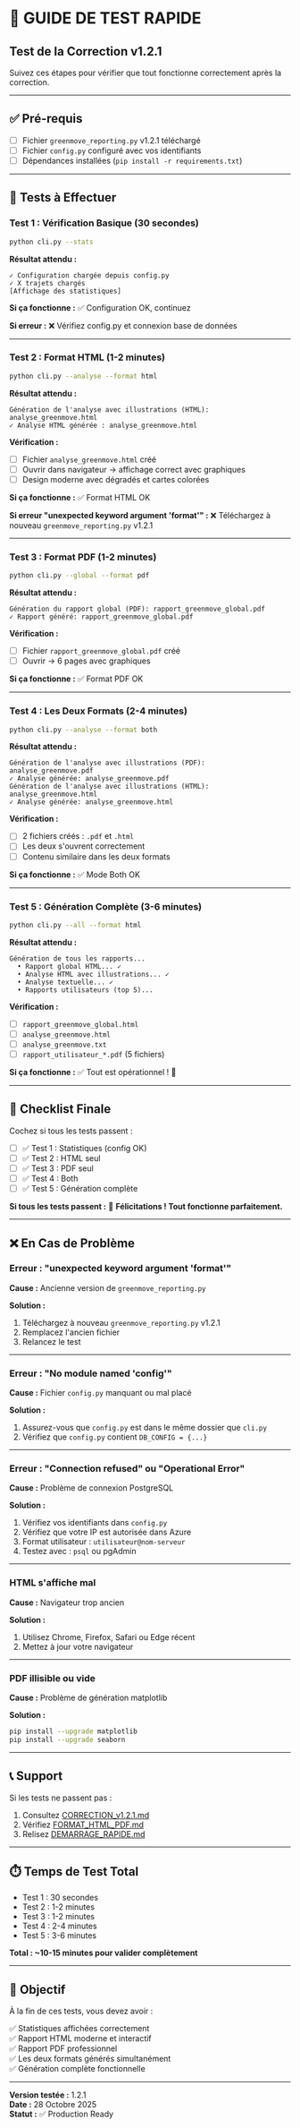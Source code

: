 # 🧪 GUIDE DE TEST RAPIDE

## Test de la Correction v1.2.1

Suivez ces étapes pour vérifier que tout fonctionne correctement après la correction.

---

## ✅ Pré-requis

- [ ] Fichier `greenmove_reporting.py` v1.2.1 téléchargé
- [ ] Fichier `config.py` configuré avec vos identifiants
- [ ] Dépendances installées (`pip install -r requirements.txt`)

---

## 🧪 Tests à Effectuer

### Test 1 : Vérification Basique (30 secondes)
```bash
python cli.py --stats
```

**Résultat attendu :**
```
✓ Configuration chargée depuis config.py
✓ X trajets chargés
[Affichage des statistiques]
```

**Si ça fonctionne :** ✅ Configuration OK, continuez

**Si erreur :** ❌ Vérifiez config.py et connexion base de données

---

### Test 2 : Format HTML (1-2 minutes)
```bash
python cli.py --analyse --format html
```

**Résultat attendu :**
```
Génération de l'analyse avec illustrations (HTML): analyse_greenmove.html
✓ Analyse HTML générée : analyse_greenmove.html
```

**Vérification :**
- [ ] Fichier `analyse_greenmove.html` créé
- [ ] Ouvrir dans navigateur → affichage correct avec graphiques
- [ ] Design moderne avec dégradés et cartes colorées

**Si ça fonctionne :** ✅ Format HTML OK

**Si erreur "unexpected keyword argument 'format'" :** ❌ Téléchargez à nouveau `greenmove_reporting.py` v1.2.1

---

### Test 3 : Format PDF (1-2 minutes)
```bash
python cli.py --global --format pdf
```

**Résultat attendu :**
```
Génération du rapport global (PDF): rapport_greenmove_global.pdf
✓ Rapport généré: rapport_greenmove_global.pdf
```

**Vérification :**
- [ ] Fichier `rapport_greenmove_global.pdf` créé
- [ ] Ouvrir → 6 pages avec graphiques

**Si ça fonctionne :** ✅ Format PDF OK

---

### Test 4 : Les Deux Formats (2-4 minutes)
```bash
python cli.py --analyse --format both
```

**Résultat attendu :**
```
Génération de l'analyse avec illustrations (PDF): analyse_greenmove.pdf
✓ Analyse générée: analyse_greenmove.pdf
Génération de l'analyse avec illustrations (HTML): analyse_greenmove.html
✓ Analyse générée: analyse_greenmove.html
```

**Vérification :**
- [ ] 2 fichiers créés : `.pdf` et `.html`
- [ ] Les deux s'ouvrent correctement
- [ ] Contenu similaire dans les deux formats

**Si ça fonctionne :** ✅ Mode Both OK

---

### Test 5 : Génération Complète (3-6 minutes)
```bash
python cli.py --all --format html
```

**Résultat attendu :**
```
Génération de tous les rapports...
  • Rapport global HTML... ✓
  • Analyse HTML avec illustrations... ✓
  • Analyse textuelle... ✓
  • Rapports utilisateurs (top 5)...
```

**Vérification :**
- [ ] `rapport_greenmove_global.html`
- [ ] `analyse_greenmove.html`
- [ ] `analyse_greenmove.txt`
- [ ] `rapport_utilisateur_*.pdf` (5 fichiers)

**Si ça fonctionne :** ✅ Tout est opérationnel ! 🎉

---

## 🎯 Checklist Finale

Cochez si tous les tests passent :

- [ ] ✅ Test 1 : Statistiques (config OK)
- [ ] ✅ Test 2 : HTML seul
- [ ] ✅ Test 3 : PDF seul
- [ ] ✅ Test 4 : Both
- [ ] ✅ Test 5 : Génération complète

**Si tous les tests passent :** 🎉 **Félicitations ! Tout fonctionne parfaitement.**

---

## ❌ En Cas de Problème

### Erreur : "unexpected keyword argument 'format'"
**Cause :** Ancienne version de `greenmove_reporting.py`

**Solution :**
1. Téléchargez à nouveau `greenmove_reporting.py` v1.2.1
2. Remplacez l'ancien fichier
3. Relancez le test

---

### Erreur : "No module named 'config'"
**Cause :** Fichier `config.py` manquant ou mal placé

**Solution :**
1. Assurez-vous que `config.py` est dans le même dossier que `cli.py`
2. Vérifiez que `config.py` contient `DB_CONFIG = {...}`

---

### Erreur : "Connection refused" ou "Operational Error"
**Cause :** Problème de connexion PostgreSQL

**Solution :**
1. Vérifiez vos identifiants dans `config.py`
2. Vérifiez que votre IP est autorisée dans Azure
3. Format utilisateur : `utilisateur@nom-serveur`
4. Testez avec : `psql` ou pgAdmin

---

### HTML s'affiche mal
**Cause :** Navigateur trop ancien

**Solution :**
1. Utilisez Chrome, Firefox, Safari ou Edge récent
2. Mettez à jour votre navigateur

---

### PDF illisible ou vide
**Cause :** Problème de génération matplotlib

**Solution :**
```bash
pip install --upgrade matplotlib
pip install --upgrade seaborn
```

---

## 📞 Support

Si les tests ne passent pas :
1. Consultez [CORRECTION_v1.2.1.md](computer:///mnt/user-data/outputs/CORRECTION_v1.2.1.md)
2. Vérifiez [FORMAT_HTML_PDF.md](computer:///mnt/user-data/outputs/FORMAT_HTML_PDF.md)
3. Relisez [DEMARRAGE_RAPIDE.md](computer:///mnt/user-data/outputs/DEMARRAGE_RAPIDE.md)

---

## ⏱️ Temps de Test Total

- Test 1 : 30 secondes
- Test 2 : 1-2 minutes
- Test 3 : 1-2 minutes
- Test 4 : 2-4 minutes
- Test 5 : 3-6 minutes

**Total : ~10-15 minutes pour valider complètement**

---

## 🎯 Objectif

À la fin de ces tests, vous devez avoir :

✅ Statistiques affichées correctement  
✅ Rapport HTML moderne et interactif  
✅ Rapport PDF professionnel  
✅ Les deux formats générés simultanément  
✅ Génération complète fonctionnelle  

---

**Version testée :** 1.2.1  
**Date :** 28 Octobre 2025  
**Statut :** ✅ Production Ready
